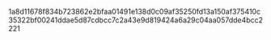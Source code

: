 1a8d11678f834b723862e2bfaa01491e138d0c09af35250fd13a150af375410c35322bf00241ddae5d87cdbcc7c2a43e9d819424a6a29c04aa057dde4bcc2221
